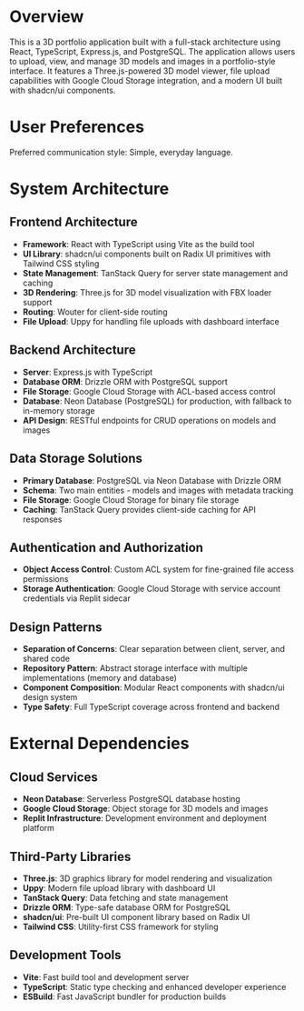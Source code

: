 # Overview

This is a 3D portfolio application built with a full-stack architecture using React, TypeScript, Express.js, and PostgreSQL. The application allows users to upload, view, and manage 3D models and images in a portfolio-style interface. It features a Three.js-powered 3D model viewer, file upload capabilities with Google Cloud Storage integration, and a modern UI built with shadcn/ui components.

# User Preferences

Preferred communication style: Simple, everyday language.

# System Architecture

## Frontend Architecture
- **Framework**: React with TypeScript using Vite as the build tool
- **UI Library**: shadcn/ui components built on Radix UI primitives with Tailwind CSS styling
- **State Management**: TanStack Query for server state management and caching
- **3D Rendering**: Three.js for 3D model visualization with FBX loader support
- **Routing**: Wouter for client-side routing
- **File Upload**: Uppy for handling file uploads with dashboard interface

## Backend Architecture
- **Server**: Express.js with TypeScript
- **Database ORM**: Drizzle ORM with PostgreSQL support
- **File Storage**: Google Cloud Storage with ACL-based access control
- **Database**: Neon Database (PostgreSQL) for production, with fallback to in-memory storage
- **API Design**: RESTful endpoints for CRUD operations on models and images

## Data Storage Solutions
- **Primary Database**: PostgreSQL via Neon Database with Drizzle ORM
- **Schema**: Two main entities - models and images with metadata tracking
- **File Storage**: Google Cloud Storage for binary file storage
- **Caching**: TanStack Query provides client-side caching for API responses

## Authentication and Authorization
- **Object Access Control**: Custom ACL system for fine-grained file access permissions
- **Storage Authentication**: Google Cloud Storage with service account credentials via Replit sidecar

## Design Patterns
- **Separation of Concerns**: Clear separation between client, server, and shared code
- **Repository Pattern**: Abstract storage interface with multiple implementations (memory and database)
- **Component Composition**: Modular React components with shadcn/ui design system
- **Type Safety**: Full TypeScript coverage across frontend and backend

# External Dependencies

## Cloud Services
- **Neon Database**: Serverless PostgreSQL database hosting
- **Google Cloud Storage**: Object storage for 3D models and images
- **Replit Infrastructure**: Development environment and deployment platform

## Third-Party Libraries
- **Three.js**: 3D graphics library for model rendering and visualization
- **Uppy**: Modern file upload library with dashboard UI
- **TanStack Query**: Data fetching and state management
- **Drizzle ORM**: Type-safe database ORM for PostgreSQL
- **shadcn/ui**: Pre-built UI component library based on Radix UI
- **Tailwind CSS**: Utility-first CSS framework for styling

## Development Tools
- **Vite**: Fast build tool and development server
- **TypeScript**: Static type checking and enhanced developer experience
- **ESBuild**: Fast JavaScript bundler for production builds